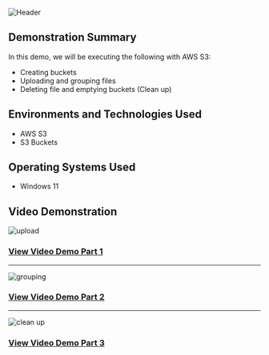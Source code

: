 ![Header](https://user-images.githubusercontent.com/59034949/211350797-a015dd92-5b7f-4ddd-9ab8-2663b5e8c2e9.jpg)

<h2>Demonstration Summary</h2>
<p> In this demo, we will be executing the following with AWS S3:</p>
 
 
  - Creating buckets
  - Uploading and grouping files
  - Deleting file and emptying buckets (Clean up)
  
<h2>Environments and Technologies Used</h2>

- AWS S3
- S3 Buckets

<h2>Operating Systems Used </h2>

- Windows 11


<h2>Video Demonstration</h2>

![upload](https://user-images.githubusercontent.com/59034949/211351962-1535da9e-1400-4bb8-9909-3f885a182028.jpg)


### [ View Video Demo Part 1]([https://www.youtube.com](https://youtu.be/_3J3fDQ2NLM))
<hr>


![grouping](https://user-images.githubusercontent.com/59034949/211352114-c61865fe-6d51-43e3-9809-2fe8a527e196.jpg)


### [ View Video Demo Part 2](https://www.youtube.com)
<hr>

![clean up](https://user-images.githubusercontent.com/59034949/211351471-58bd13bc-f87c-4de3-b70a-b44ee9ceac05.jpg)


### [ View Video Demo Part 3](https://www.youtube.com)
